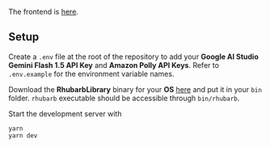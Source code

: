 

The frontend is [here](https://github.com/zanjeel/3D-Chatbot-Zoe-Frontend).


## Setup
Create a `.env` file at the root of the repository to add your **Google AI Studio Gemini Flash 1.5 API Key** and **Amazon Polly API Keys**. Refer to `.env.example` for the environment variable names.

Download the **RhubarbLibrary** binary for your **OS** [here](https://github.com/DanielSWolf/rhubarb-lip-sync/releases) and put it in your `bin` folder. `rhubarb` executable should be accessible through `bin/rhubarb`.

Start the development server with
```
yarn
yarn dev
```
